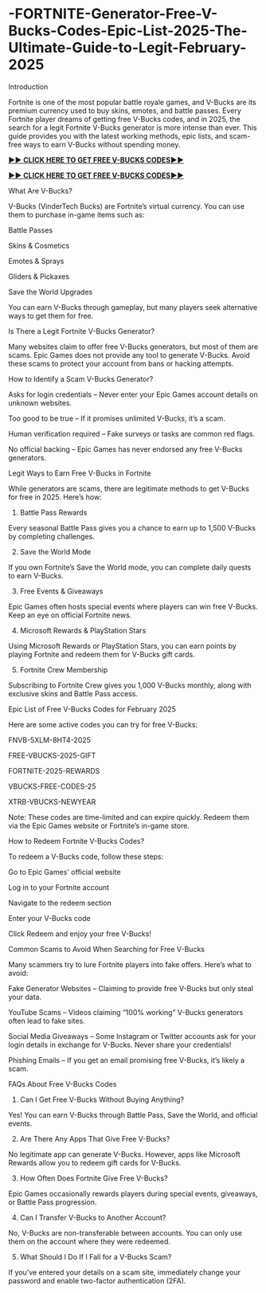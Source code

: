 # -FORTNITE-Generator-Free-V-Bucks-Codes-Epic-List-2025-The-Ultimate-Guide-to-Legit-February-2025
Introduction

Fortnite is one of the most popular battle royale games, and V-Bucks are its premium currency used to buy skins, emotes, and battle passes. Every Fortnite player dreams of getting free V-Bucks codes, and in 2025, the search for a legit Fortnite V-Bucks generator is more intense than ever. This guide provides you with the latest working methods, epic lists, and scam-free ways to earn V-Bucks without spending money.

**[►► CLICK HERE TO GET FREE V-BUCKS CODES►►](https://jahanhubspot.com/fortnitevbucks/)**

**[►► CLICK HERE TO GET FREE V-BUCKS CODES►►](https://jahanhubspot.com/fortnitevbucks/)**


What Are V-Bucks?

V-Bucks (VinderTech Bucks) are Fortnite’s virtual currency. You can use them to purchase in-game items such as:

Battle Passes

Skins & Cosmetics

Emotes & Sprays

Gliders & Pickaxes

Save the World Upgrades

You can earn V-Bucks through gameplay, but many players seek alternative ways to get them for free.

Is There a Legit Fortnite V-Bucks Generator?

Many websites claim to offer free V-Bucks generators, but most of them are scams. Epic Games does not provide any tool to generate V-Bucks. Avoid these scams to protect your account from bans or hacking attempts.

How to Identify a Scam V-Bucks Generator?

Asks for login credentials – Never enter your Epic Games account details on unknown websites.

Too good to be true – If it promises unlimited V-Bucks, it’s a scam.

Human verification required – Fake surveys or tasks are common red flags.

No official backing – Epic Games has never endorsed any free V-Bucks generators.

Legit Ways to Earn Free V-Bucks in Fortnite

While generators are scams, there are legitimate methods to get V-Bucks for free in 2025. Here’s how:

1. Battle Pass Rewards

Every seasonal Battle Pass gives you a chance to earn up to 1,500 V-Bucks by completing challenges.

2. Save the World Mode

If you own Fortnite’s Save the World mode, you can complete daily quests to earn V-Bucks.

3. Free Events & Giveaways

Epic Games often hosts special events where players can win free V-Bucks. Keep an eye on official Fortnite news.

4. Microsoft Rewards & PlayStation Stars

Using Microsoft Rewards or PlayStation Stars, you can earn points by playing Fortnite and redeem them for V-Bucks gift cards.

5. Fortnite Crew Membership

Subscribing to Fortnite Crew gives you 1,000 V-Bucks monthly, along with exclusive skins and Battle Pass access.

Epic List of Free V-Bucks Codes for February 2025

Here are some active codes you can try for free V-Bucks:

FNVB-5XLM-8HT4-2025

FREE-VBUCKS-2025-GIFT

FORTNITE-2025-REWARDS

VBUCKS-FREE-CODES-25

XTRB-VBUCKS-NEWYEAR

Note: These codes are time-limited and can expire quickly. Redeem them via the Epic Games website or Fortnite’s in-game store.

How to Redeem Fortnite V-Bucks Codes?

To redeem a V-Bucks code, follow these steps:

Go to Epic Games' official website

Log in to your Fortnite account

Navigate to the redeem section

Enter your V-Bucks code

Click Redeem and enjoy your free V-Bucks!

Common Scams to Avoid When Searching for Free V-Bucks

Many scammers try to lure Fortnite players into fake offers. Here’s what to avoid:

Fake Generator Websites – Claiming to provide free V-Bucks but only steal your data.

YouTube Scams – Videos claiming “100% working” V-Bucks generators often lead to fake sites.

Social Media Giveaways – Some Instagram or Twitter accounts ask for your login details in exchange for V-Bucks. Never share your credentials!

Phishing Emails – If you get an email promising free V-Bucks, it’s likely a scam.

FAQs About Free V-Bucks Codes

1. Can I Get Free V-Bucks Without Buying Anything?

Yes! You can earn V-Bucks through Battle Pass, Save the World, and official events.

2. Are There Any Apps That Give Free V-Bucks?

No legitimate app can generate V-Bucks. However, apps like Microsoft Rewards allow you to redeem gift cards for V-Bucks.

3. How Often Does Fortnite Give Free V-Bucks?

Epic Games occasionally rewards players during special events, giveaways, or Battle Pass progression.

4. Can I Transfer V-Bucks to Another Account?

No, V-Bucks are non-transferable between accounts. You can only use them on the account where they were redeemed.

5. What Should I Do If I Fall for a V-Bucks Scam?

If you’ve entered your details on a scam site, immediately change your password and enable two-factor authentication (2FA).

